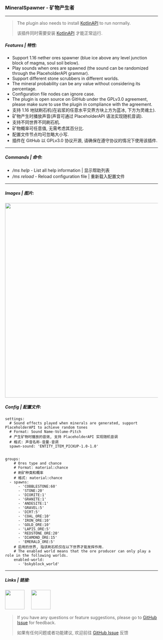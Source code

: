 ### MineralSpawner *-* 矿物产生者
***
> The plugin also needs to install [KotlinAPI](https://www.mcbbs.net/thread-1080136-1-1.html) to run normally.
>
> 该插件同时需要安装 [KotlinAPI](https://www.mcbbs.net/thread-1080136-1-1.html) 才能正常运行.
##### Features | 特性:
* Support 1.16 nether ores spawner (blue ice above any level junction block of magma, soul soil below).
* Play sounds when ores are spawned (the sound can be randomized through the PlaceholderAPI grammar).
* Support different stone scrubbers in different worlds.
* The mineral probability can be any value without considering its percentage.
* Configuration file nodes can ignore case.
* The plugin is open source on GitHub under the GPLv3.0 agreement, please make sure to use the plugin in compliance with the agreement.
* 支持 1.16 地狱刷石机(在岩浆的任意水平交界方块上方为蓝冰, 下方为灵魂土).
* 矿物产生时播放声音(声音可通过 PlaceholderAPI 语法实现随机音调).
* 支持不同世界不同刷石机.
* 矿物概率可任意值, 无需考虑其百分比.
* 配置文件节点均可忽略大小写.
* 插件在 GitHub 以 GPLv3.0 协议开源, 请确保在遵守协议的情况下使用该插件.

***

##### Commands | 命令:
* */ms help* - List all help information | 显示帮助列表
* */ms reload* - Reload configuration file | 重新载入配置文件

***

##### Images | 图片:
<img src="http://mc3.roselle.vip:602/plugins/mineralspawner/images/1.jpg" width="1024" height="640"/>


##### Config | 配置文件:
```
settings:
  # Sound effects played when minerals are generated, support PlaceholderAPI to achieve random tones
  # Format: Sound Name-Volume-Pitch
  # 产生矿物时播放的音效, 支持 PlaceholderAPI 实现随机音调
  # 格式: 声音名称-音量-音调
  spawn-sound: 'ENTITY_ITEM_PICKUP-1.0-1.0'


groups:
    # Ores type and chance
    # Format: material:chance
    # 刷矿种类和概率
    # 格式: material:chance
  - spawns:
      - 'COBBLESTONE:60'
      - 'STONE:20'
      - 'DIORITE:1'
      - 'GRANITE:1'
      - 'ANDESITE:1'
      - 'GRAVEL:5'
      - 'DIRT:5'
      - 'COAL_ORE:10'
      - 'IRON_ORE:10'
      - 'GOLD_ORE:10'
      - 'LAPIS_ORE:5'
      - 'REDSTONE_ORE:20'
      - 'DIAMOND_ORE:15'
      - 'EMERALD_ORE:5'
    # 启用的世界, 指该刷石机仅在以下世界才能发挥作用.
    # The enabled world means that the ore producer can only play a role in the following worlds.
    enabled-world:
      - 'bskyblock_world'
```

***
##### Links | 链接:
[<img src="http://mc3.roselle.vip:602/icons/github.svg" width="64" height="64"/>](https://github.com/Score2/MineralSpawner) 　
[<img src="http://mc3.roselle.vip:602/icons/wiki.svg" width="64" height="64"/>](https://github.com/Score2/MineralSpawner/wiki) 　

> If you have any questions or feature suggestions, please go to [GitHub Issue](https://github.com/Score2/MineralSpawner/issues) for feedback.
>
> 如果有任何问题或者功能建议, 欢迎前往 [GitHub Issue](https://github.com/Score2/MineralSpawner/issues) 反馈